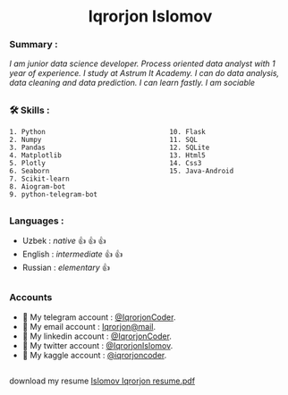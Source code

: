 <h1 align="center">Iqrorjon Islomov</h1>


<h3>Summary :</h3>

_I am junior data science developer. Process oriented data analyst with 1 year of experience. I study at Astrum It Academy. I can do data analysis, data cleaning and data prediction. I can learn fastly. I am sociable_


## <h3>:hammer_and_wrench: Skills :</h3>
    1. Python                               10. Flask
    2. Numpy                                11. SQL
    3. Pandas                               12. SQLite
    4. Matplotlib                           13. Html5
    5. Plotly                               14. Css3
    6. Seaborn                              15. Java-Android
    7. Scikit-learn
    8. Aiogram-bot
    9. python-telegram-bot
   


## <h3>Languages :</h3>

- Uzbek   : _native_ :thumbsup: :thumbsup: :thumbsup:
- English : _intermediate_ :thumbsup: :thumbsup:
- Russian : _elementary_ :thumbsup:



## <h3>Accounts</h3>
   - :pushpin: My telegram account : [@IqrorjonCoder](https://t.me/@IqrorjonCoder).
   - :pushpin: My email account    : [Iqrorjon@mail](https://mailto:islomoviqrorjon15@gmail.com).
   - :pushpin: My linkedin account : [@IqrorjonCoder](https://linkedin.com/in/iqrorjoncoder).
   - :pushpin: My twitter  account : [@IqrorjonIslomov](https://twitter.com/IqrorjonIslomov).
   - :pushpin: My  kaggle  account : [@iqrorjoncoder](https://kaggle.com/iqrorjoncoder).


##
download my resume 
[Islomov Iqrorjon resume.pdf](https://github.com/IqrorjonCoder/IqrorjonCoder/files/9671472/Islomov.Iqrorjon.resume.pdf)

